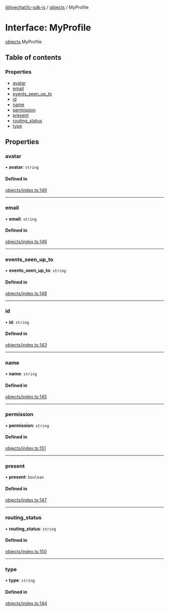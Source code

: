 [@livechat/lc-sdk-js](../README.md) / [objects](../modules/objects.md) / MyProfile

# Interface: MyProfile

[objects](../modules/objects.md).MyProfile

## Table of contents

### Properties

- [avatar](objects.MyProfile.md#avatar)
- [email](objects.MyProfile.md#email)
- [events\_seen\_up\_to](objects.MyProfile.md#events_seen_up_to)
- [id](objects.MyProfile.md#id)
- [name](objects.MyProfile.md#name)
- [permission](objects.MyProfile.md#permission)
- [present](objects.MyProfile.md#present)
- [routing\_status](objects.MyProfile.md#routing_status)
- [type](objects.MyProfile.md#type)

## Properties

### avatar

• **avatar**: `string`

#### Defined in

[objects/index.ts:149](https://github.com/livechat/lc-sdk-js/blob/951da85/src/objects/index.ts#L149)

___

### email

• **email**: `string`

#### Defined in

[objects/index.ts:146](https://github.com/livechat/lc-sdk-js/blob/951da85/src/objects/index.ts#L146)

___

### events\_seen\_up\_to

• **events\_seen\_up\_to**: `string`

#### Defined in

[objects/index.ts:148](https://github.com/livechat/lc-sdk-js/blob/951da85/src/objects/index.ts#L148)

___

### id

• **id**: `string`

#### Defined in

[objects/index.ts:143](https://github.com/livechat/lc-sdk-js/blob/951da85/src/objects/index.ts#L143)

___

### name

• **name**: `string`

#### Defined in

[objects/index.ts:145](https://github.com/livechat/lc-sdk-js/blob/951da85/src/objects/index.ts#L145)

___

### permission

• **permission**: `string`

#### Defined in

[objects/index.ts:151](https://github.com/livechat/lc-sdk-js/blob/951da85/src/objects/index.ts#L151)

___

### present

• **present**: `boolean`

#### Defined in

[objects/index.ts:147](https://github.com/livechat/lc-sdk-js/blob/951da85/src/objects/index.ts#L147)

___

### routing\_status

• **routing\_status**: `string`

#### Defined in

[objects/index.ts:150](https://github.com/livechat/lc-sdk-js/blob/951da85/src/objects/index.ts#L150)

___

### type

• **type**: `string`

#### Defined in

[objects/index.ts:144](https://github.com/livechat/lc-sdk-js/blob/951da85/src/objects/index.ts#L144)
